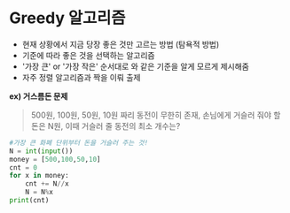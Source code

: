 # Greedy 알고리즘
- 현재 상황에서 지금 당장 좋은 것만 고르는 방법 (탐욕적 방법)
- 기준에 따라 좋은 것을 선택하는 알고리즘
- '가장 큰' or '가장 작은' 순서대로 와 같은 기준을 알게 모르게 제시해줌
- 자주 정렬 알고리즘과 짝을 이뤄 출제

 **ex) 거스름돈 문제**
> 500원, 100원, 50원, 10원 짜리 동전이 무한히 존재, 손님에게 거슬러 줘야 할 돈은 N원, 이때 거슬러 줄 동전의 최소 개수는?

```python
#가장 큰 화폐 단위부터 돈을 거슬러 주는 것!
N = int(input())
money = [500,100,50,10]
cnt = 0
for x in money:
    cnt += N//x
    N = N%x
print(cnt)   
```
